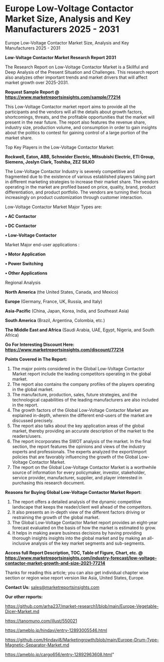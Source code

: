 # Europe Low-Voltage Contactor Market Size, Analysis and Key Manufacturers 2025 - 2031
Europe Low-Voltage Contactor Market Size, Analysis and Key Manufacturers 2025 - 2031

<strong>Low-Voltage Contactor Market Research Report 2031</strong>

The Research Report on Low-Voltage Contactor Market is a Skillful and Deep Analysis of the Present Situation and Challenges. This research report also analyzes other important trends and market drivers that will affect market growth over 2025-2031.

<strong>Request Sample Report @ <a href=https://www.marketreportsinsights.com/sample/77214>https://www.marketreportsinsights.com/sample/77214</a></strong>

This Low-Voltage Contactor market report aims to provide all the participants and the vendors will all the details about growth factors, shortcomings, threats, and the profitable opportunities that the market will present in the near future. The report also features the revenue share, industry size, production volume, and consumption in order to gain insights about the politics to contest for gaining control of a large portion of the market share.

Top Key Players in the Low-Voltage Contactor Market:

<strong>Rockwell, Eaton, ABB, Schneider Electric, Mitsubishi Electric, ETI Group, Siemens, Joslyn Clark, Toshiba, ZEZ SILKO</strong>

The Low-Voltage Contactor Industry is severely competitive and fragmented due to the existence of various established players taking part in different marketing strategies to increase their market share. The vendors operating in the market are profiled based on price, quality, brand, product differentiation, and product portfolio. The vendors are turning their focus increasingly on product customization through customer interaction.

Low-Voltage Contactor Market Major Types are:

<strong>• AC Contactor

• DC Contactor

• Low-Voltage Contactor</strong>

Market Major end-user applications :

<strong>• Motor Application

• Power Switching

• Other Applications</strong>

Regional Analysis

</u><strong><b>North America</b></strong> (the United States, Canada, and Mexico)

<strong><b>Europe </b></strong>(Germany, France, UK, Russia, and Italy)

<strong><b>Asia-Pacific</b></strong> (China, Japan, Korea, India, and Southeast Asia)

<strong><b>South America</b></strong> (Brazil, Argentina, Colombia, etc.)

<strong><b>The Middle East and Africa</b></strong> (Saudi Arabia, UAE, Egypt, Nigeria, and South Africa)

<strong>Go For Interesting Discount Here: <a href=https://www.marketreportsinsights.com/discount/77214>https://www.marketreportsinsights.com/discount/77214</a></strong>

<strong>Points Covered in The Report:</strong>
<ol>
  <li>The major points considered in the Global Low-Voltage Contactor Market report include the leading competitors operating in the global market.</li>
  <li>The report also contains the company profiles of the players operating in the global market.</li>
  <li>The manufacture, production, sales, future strategies, and the technological capabilities of the leading manufacturers are also included in the report.</li>
  <li>The growth factors of the Global Low-Voltage Contactor Market are explained in-depth, wherein the different end-users of the market are discussed precisely.</li>
  <li>The report also talks about the key application areas of the global market, thereby providing an accurate description of the market to the readers/users.</li>
  <li>The report incorporates the SWOT analysis of the market. In the final section, the report features the opinions and views of the industry experts and professionals. The experts analyzed the export/import policies that are favorably influencing the growth of the Global Low-Voltage Contactor Market.</li>
  <li>The report on the Global Low-Voltage Contactor Market is a worthwhile source of information for every policymaker, investor, stakeholder, service provider, manufacturer, supplier, and player interested in purchasing this research document.</li>
</ol>
<strong>Reasons for Buying Global Low-Voltage Contactor Market Report:</strong>

<ol>
  <li>The report offers a detailed analysis of the dynamic competitive landscape that keeps the reader/client well ahead of the competitors.</li>
  <li>It also presents an in-depth view of the different factors driving or restraining the growth of the global market.</li>
  <li>The Global Low-Voltage Contactor Market report provides an eight-year forecast evaluated on the basis of how the market is estimated to grow.</li>
  <li>It helps in making aware business decisions by having providing thorough insights insights into the global market and by making an all-inclusive analysis of the key market segments and sub-segments.</li>
</ol>
<strong>Access full Report Description, TOC, Table of Figure, Chart, etc. @ <a href=https://www.marketreportsinsights.com/industry-forecast/low-voltage-contactor-market-growth-and-size-2021-77214>https://www.marketreportsinsights.com/industry-forecast/low-voltage-contactor-market-growth-and-size-2021-77214</a></strong>


Thanks for reading this article; you can also get individual chapter wise section or region wise report version like Asia, United States, Europe.

<strong>Contact Us:</strong>
sales@marketreportsinsights.com

<strong>Our other reports:</strong>

<a href=https://github.com/arha237/market-research1/blob/main/Europe-Vegetable-Dicer-Market.md>https://github.com/arha237/market-research1/blob/main/Europe-Vegetable-Dicer-Market.md</a>

<a href=https://tanomuno.com/illust/550021>https://tanomuno.com/illust/550021</a>

<a href=https://ameblo.jp/hindavi/entry-12893005546.html>https://ameblo.jp/hindavi/entry-12893005546.html</a>

<a href=https://github.com/Hindavi8/Marketingrowth/blob/main/Europe-Drum-Type-Magnetic-Separator-Market.md>https://github.com/Hindavi8/Marketingrowth/blob/main/Europe-Drum-Type-Magnetic-Separator-Market.md</a>

<a href=https://ameblo.jp/cargo656/entry-12892963608.html>https://ameblo.jp/cargo656/entry-12892963608.html</a>"
